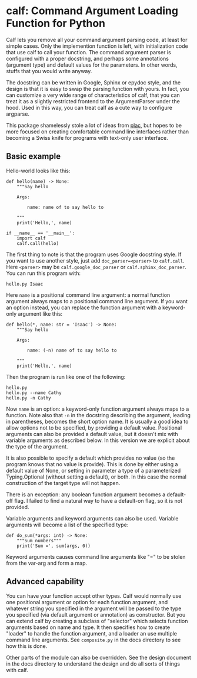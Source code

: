 # calf: Command Argument Loading Function for Python

Calf lets you remove all your command argument parsing code, at least
for simple cases.  Only the implemention function is left, with
initialization code that use calf to call your function.  The command
argument parser is configured with a proper docstring, and perhaps
some annotations (argument type) and default values for the
parameters.  In other words, stuffs that you would write anyway.

The docstring can be written in Google, Sphinx or epydoc style, and
the design is that it is easy to swap the parsing function with yours.
In fact, you can customize a very wide range of characteristics of
calf, that you can treat it as a slightly restricted frontend to the
ArgumentParser under the hood.  Used in this way, you can treat calf
as a cute way to configure argparse.

This package shamelessly stole a lot of ideas from
[plac](https://pypi.org/project/plac/), but hopes to be more focused
on creating comfortable command line interfaces rather than becoming a
Swiss knife for programs with text-only user interface.

## Basic example

Hello-world looks like this:

    def hello(name) -> None:
        """Say hello

        Args:

            name: name of to say hello to

        """
        print('Hello,', name)

    if __name__ == '__main__':
        import calf
        calf.call(hello)

The first thing to note is that the program uses Google docstring
style.  If you want to use another style, just add
`doc_parser=<parser>` to `calf.call`.  Here `<parser>` may be
`calf.google_doc_parser` or `calf.sphinx_doc_parser`.  You can run
this program with:

    hello.py Isaac

Here `name` is a positional command line argument: a normal function
argument always maps to a positional command line argument.  If you
want an option instead, you can replace the function argument with a
keyword-only argument like this:

    def hello(*, name: str = 'Isaac') -> None:
        """Say hello

        Args:

            name: (-n) name of to say hello to

        """
        print('Hello,', name)

Then the program is run like one of the following:

    hello.py
    hello.py --name Cathy
    hello.py -n Cathy

Now `name` is an option: a keyword-only function argument always maps
to a function.  Note also that `-n` in the docstring describing the
argument, leading in parentheses, becomes the short option name.  It
is usually a good idea to allow options not to be specified, by
providing a default value.  Positional arguments can also be provided
a default value, but it doesn't mix with variable arguments as
described below.  In this version we are explicit about the type of
the argument.

It is also possible to specify a default which provides no value (so
the program knows that no value is provide).  This is done by either
using a default value of None, or setting in parameter a type of a
parameterized Typing.Optional (without setting a default), or both.
In this case the normal construction of the target type will not
happen.

There is an exception: any boolean function argument becomes a
default-off flag.  I failed to find a natural way to have a default-on
flag, so it is not provided.

Variable arguments and keyword arguments can also be used.  Variable
arguments will become a list of the specified type:

    def do_sum(*args: int) -> None:
        """Sum numbers"""
        print('Sum =', sum(args, 0))

Keyword arguments causes command line arguments like "<name>=<value>"
to be stolen from the var-arg and form a map.

## Advanced capability

You can have your function accept other types.  Calf would normally
use one positional argument or option for each function argument, and
whatever string you specified in the argument will be passed to the
type you specified (via default argument or annotation) as
constructor.  But you can extend calf by creating a subclass of
"selector" which selects function arguments based on name and type.
It then specifies how to create "loader" to handle the function
argument, and a loader an use multiple command line arguments.  See
`composite.py` in the docs directory to see how this is done.

Other parts of the module can also be overridden.  See the design
document in the docs directory to understand the design and do all
sorts of things with calf.
